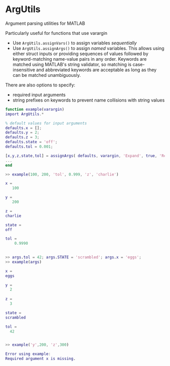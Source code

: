 ArgUtils
========

Argument parsing utilities for MATLAB

Particularly useful for functions that use varargin
- Use `ArgUtils.assignVars()` to assign variables _sequentially_
- Use `ArgUtils.assignArgs()` to assign _named_ variables. This allows using either struct inputs or providing sequences of values followed by keyword-matching name-value pairs in any order. Keywords are matched using MATLAB's string validator, so matching is case-insensitive and abbreviated keywords are acceptable as long as they can be matched unambiguously.

There are also options to specify:
- required input arguments
- string prefixes on keywords to prevent name collisions with string values

```matlab
function example(varargin)
import ArgUtils.*

% default values for input arguments
defaults.x = [];
defaults.y = 2;
defaults.z = 3;
defaults.state = 'off';
defaults.tol = 0.001;

[x,y,z,state,tol] = assignArgs( defaults, varargin, 'Expand', true, 'Required', {'x'} )
...
end
```

```matlab
>> example(100, 200, 'tol', 0.999, 'z', 'charlie')

x =
   100

y =
   200

z =
charlie

state =
off

tol =
    0.9990

  
>> args.tol = 42; args.STATE = 'scrambled'; args.x = 'eggs';
>> example(args)

x =
eggs

y =
  2
  
z =
  3

state =
scrambled

tol =
  42


>> example('y',200, 'z',300)

Error using example: 
Required argument x is missing.
```
